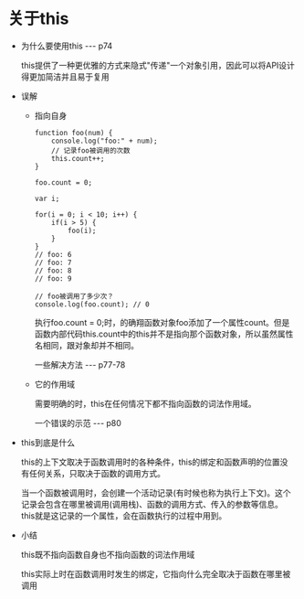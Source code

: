 # 关于this  

- 为什么要使用this --- p74  

  this提供了一种更优雅的方式来隐式"传递"一个对象引用，因此可以将API设计得更加简洁并且易于复用  

- 误解  

  - 指向自身  
    ```
    function foo(num) {
        console.log("foo:" + num);
        // 记录foo被调用的次数
        this.count++;
    }

    foo.count = 0;

    var i;

    for(i = 0; i < 10; i++) {
        if(i > 5) {
            foo(i);
        }
    }
    // foo: 6
    // foo: 7
    // foo: 8
    // foo: 9

    // foo被调用了多少次？
    console.log(foo.count); // 0
    ```
    执行foo.count = 0;时，的确翔函数对象foo添加了一个属性count。但是函数内部代码this.count中的this并不是指向那个函数对象，所以虽然属性名相同，跟对象却并不相同。  

    一些解决方法 --- p77-78  

  - 它的作用域  

    需要明确的时，this在任何情况下都不指向函数的词法作用域。  
    
    一个错误的示范 --- p80  

- this到底是什么  

  this的上下文取决于函数调用时的各种条件，this的绑定和函数声明的位置没有任何关系，只取决于函数的调用方式。  

  当一个函数被调用时，会创建一个活动记录(有时候也称为执行上下文)。这个记录会包含在哪里被调用(调用栈)、函数的调用方式、传入的参数等信息。this就是这记录的一个属性，会在函数执行的过程中用到。

- 小结  

  this既不指向函数自身也不指向函数的词法作用域  

  this实际上时在函数调用时发生的绑定，它指向什么完全取决于函数在哪里被调用
